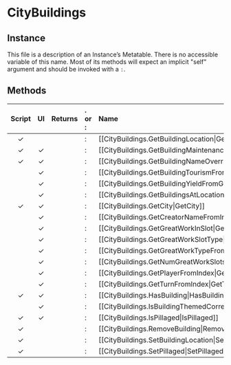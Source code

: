 # CityBuildings
## Instance
This file is a description of an Instance’s Metatable. There is no accessible variable of this name. Most of its methods will expect an implicit "self" argument and should be invoked with a `:`.

## Methods
| Script | UI  | Returns | . or : | Name | Arguments |
|:------:|:---:| -------:|:---- |:---- |:--------- |
|✓| | |:|[[CityBuildings.GetBuildingLocation\|GetBuildingLocation]]| |
|✓|✓| |:|[[CityBuildings.GetBuildingMaintenance\|GetBuildingMaintenance]]| |
|✓|✓| |:|[[CityBuildings.GetBuildingNameOverride\|GetBuildingNameOverride]]| |
| |✓| |:|[[CityBuildings.GetBuildingTourismFromGreatWorks\|GetBuildingTourismFromGreatWorks]]| |
| |✓| |:|[[CityBuildings.GetBuildingYieldFromGreatWorks\|GetBuildingYieldFromGreatWorks]]| |
| |✓| |:|[[CityBuildings.GetBuildingsAtLocation\|GetBuildingsAtLocation]]| |
|✓|✓| |:|[[CityBuildings.GetCity\|GetCity]]| |
| |✓| |:|[[CityBuildings.GetCreatorNameFromIndex\|GetCreatorNameFromIndex]]| |
| |✓| |:|[[CityBuildings.GetGreatWorkInSlot\|GetGreatWorkInSlot]]| |
| |✓| |:|[[CityBuildings.GetGreatWorkSlotType\|GetGreatWorkSlotType]]| |
| |✓| |:|[[CityBuildings.GetGreatWorkTypeFromIndex\|GetGreatWorkTypeFromIndex]]| |
| |✓| |:|[[CityBuildings.GetNumGreatWorkSlots\|GetNumGreatWorkSlots]]| |
| |✓| |:|[[CityBuildings.GetPlayerFromIndex\|GetPlayerFromIndex]]| |
| |✓| |:|[[CityBuildings.GetTurnFromIndex\|GetTurnFromIndex]]| |
|✓|✓| |:|[[CityBuildings.HasBuilding\|HasBuilding]]| |
| |✓| |:|[[CityBuildings.IsBuildingThemedCorrectly\|IsBuildingThemedCorrectly]]| |
|✓|✓| |:|[[CityBuildings.IsPillaged\|IsPillaged]]| |
|✓| | |:|[[CityBuildings.RemoveBuilding\|RemoveBuilding]]| |
|✓| | |:|[[CityBuildings.SetBuildingLocation\|SetBuildingLocation]]| |
|✓| | |:|[[CityBuildings.SetPillaged\|SetPillaged]]| |
